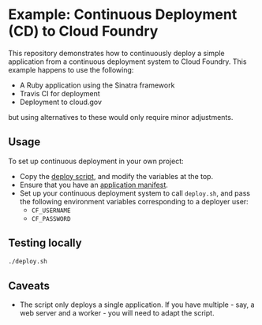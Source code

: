 # Example: Continuous Deployment (CD) to Cloud Foundry

This repository demonstrates how to continuously deploy a simple application from a continuous deployment system to Cloud Foundry. This example happens to use the following:

* A Ruby application using the Sinatra framework
* Travis CI for deployment
* Deployment to cloud.gov

but using alternatives to these would only require minor adjustments.

## Usage

To set up continuous deployment in your own project:

* Copy the [deploy script](deploy.sh), and modify the variables at the top.
* Ensure that you have an [application manifest](https://docs.cloudfoundry.org/devguide/deploy-apps/manifest.html).
* Set up your continuous deployment system to call `deploy.sh`, and pass the following environment variables corresponding to a deployer user:
    * `CF_USERNAME`
    * `CF_PASSWORD`

## Testing locally

```sh
./deploy.sh
```

## Caveats

* The script only deploys a single application. If you have multiple - say, a web server and a worker - you will need to adapt the script.
